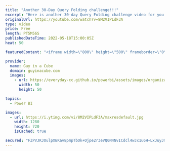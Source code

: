 ```yaml
---
title: "Another 30-Day Query Folding challenge!!!"
excerpt: "Here is another 30-day Query Folding challenge video for you. Patrick takes on Day 7 and ramps up his Power Query knowledge! Will Power BI Desktop get the best of him???  GitHub Repot: https://github.com/itsnotaboutthecell/powerquerym/tree/master/%2330DQUERY   📢 Become a member: https://guyinacu.be/membership"
originalUrl: https://youtube.com/watch?v=8M2VIPLdF3A
type: video
price: Free
length: PT5M56S
publishedDateTime: 2022-05-18T15:00:05Z
heat: 50

featuredContent: "<iframe width=\"800\" height=\"500\" frameborder=\"0\" src=\"https://www.youtube.com/embed/8M2VIPLdF3A\" allow=\"accelerometer; autoplay; encrypted-media; gyroscope; picture-in-picture\" allowfullscreen></iframe>"

provider:
  name: Guy in a Cube
  domain: guyinacube.com
  images:
    - url: https://everyday-cc.github.io/powerbi/assets/images/organizations/guyinacube.com-50x50.jpg
      width: 50
      height: 50

topics:
  - Power BI

images:
  - url: https://i.ytimg.com/vi/8M2VIPLdF3A/maxresdefault.jpg
    width: 1280
    height: 720
    isCached: true

secured: "FZPVJKJOulpXBKav8pmpTbOk+Ojpe2r3eVQ0N4NvICdcl4wJx1u6H+LxJuyJmj4s8DjmBEGuzSB66IElRuGgICwhrCvlJbPvsXaVwFdTXYUsTcEZBzv0Y+bOXQMKFjtumBIL7uEUGF2trR6dKYK29GlWfunvfpq8oYoUFtGyTVCRIhwNYAfQLLTWgQmzMEVQaNvjWMh5M7DVRQVDVQa5fwILDgXvRQ6zekaF63Nsg/17gAZDSv5Ue90J8YO7QACgttc6XtGZthYxHKxOJkdr0Rfn5oVtcS3cxkU/quwo4RemmSuCIbtJaL2nX0/rDiYCJwZdq9vm6fpjIlOrqIwHK/pnJVgZmbE/YBc2OMyRslfZtI4JjGcEt5A/NkFADC35M1785jYxNyF0SC+TpGdux+W3s1zjJOWjDIq4TPBbceo=;Qiyq6Httc2wGrdQ1KfLVnw=="
---
```


